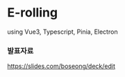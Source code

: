 # E-rolling

using Vue3, Typescript, Pinia, Electron

### 발표자료
https://slides.com/boseong/deck/edit
